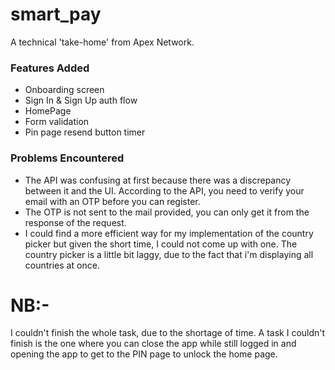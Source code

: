 # smart_pay

A technical 'take-home' from Apex Network.

### Features Added

- Onboarding screen
- Sign In & Sign Up auth flow
- HomePage
- Form validation
- Pin page resend button timer

### Problems Encountered

- The API was confusing at first because there was a discrepancy between it and the UI. According to the API, you need to verify your email with an OTP before you can register.
- The OTP is not sent to the mail provided, you can only get it from the response of the request.
- I could find a more efficient way for my implementation of the country picker but given the short time, I could not come up with one. The country picker is a little bit laggy, due to the fact that i'm displaying all countries at once.

# NB:-
I couldn't finish the whole task, due to the shortage of time. A task I couldn't finish is the one where you can close the app while still logged in and opening the app to get to the PIN page to unlock the home page.
